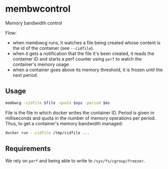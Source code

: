 # membwcontrol

Memory bandwidth control

Flow:

  * when membwcg runs, it watches a file being created whose content 
    is the id of the container (see `--cidfile`).
  * when it gets a notification that the file it's been created, it 
    reads the container ID and starts a perf counter using `perf` to 
    watch the container's memory usage
  * when a container goes above its memory threshold, it is frozen 
    until the next period.

## Usage

```bash
membwcg -cidfile $file -quota $ops -period $ms
```

File is the file in which docker writes the container ID. Period is 
given in milliseconds and quota in the number of memory operations per 
period. Thus, to get a container's memory bandwidth managed:

```bash
docker run --cidfile /tmp/cidfile ...
```

## Requirements

We rely on `perf` and being able to write to `/sys/fs/cgroup/freezer`.
